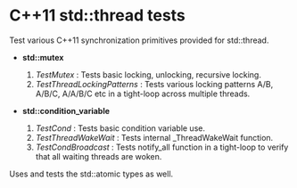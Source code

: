 C++11 std::thread tests
=======================

Test various C++11 synchronization primitives provided for std::thread.
- **std::mutex**
  1. *TestMutex* : Tests basic locking, unlocking, recursive locking.
  1. *TestThreadLockingPatterns* : Tests various locking patterns A/B, A/B/C, A/A/B/C etc in a tight-loop across multiple threads.


- **std::condition_variable**
  1. *TestCond* : Tests basic condition variable use.
  1. *TestThreadWakeWait* : Tests internal _ThreadWakeWait function.
  1. *TestCondBroadcast* : Tests notify_all function in a tight-loop to verify that all waiting threads are woken.

Uses and tests the std::atomic types as well.